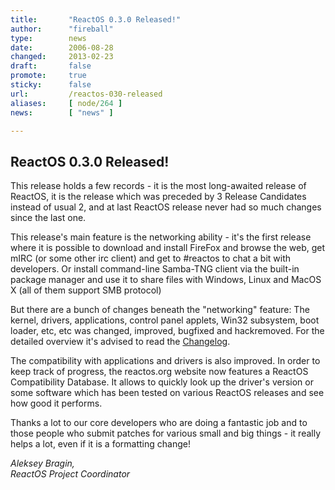 ```yaml
---
title:       "ReactOS 0.3.0 Released!"
author:      "fireball"
type:        news
date:        2006-08-28
changed:     2013-02-23
draft:       false
promote:     true
sticky:      false
url:         /reactos-030-released
aliases:     [ node/264 ]
news:        [ "news" ]

---
```


<h2>ReactOS 0.3.0 Released!</h2>
<p>This release holds a few records - it is the most long-awaited release of ReactOS, it is the release which was preceded by 3 Release Candidates instead of usual 2, and at last ReactOS release never had so much changes since the last one.</p>
<p>This release's main feature is the networking ability - it's the first release where it is possible to download and install FireFox and browse the web, get mIRC (or some other irc client) and get to #reactos to chat a bit with developers. Or install command-line Samba-TNG client via the built-in package manager and use it to share files with Windows, Linux and MacOS X (all of them support SMB protocol)</p>
<p>But there are a bunch of changes beneath the &quot;networking&quot; feature: The kernel, drivers, applications, control panel applets, Win32 subsystem, boot loader, etc, etc was changed, improved, bugfixed and hackremoved. For the detailed overview it's advised to read the <a href="http://www.reactos.org/wiki/index.php/ChangeLog-0.3.0">Changelog</a>.</p>
<p>The compatibility with applications and drivers is also improved. In order to keep track of progress, the reactos.org website now features a ReactOS Compatibility Database. It allows to quickly look up the driver's version or some software which has been tested on various ReactOS releases and see how good it performs.</p>
<p>Thanks a lot&nbsp;to our core developers who&nbsp;are doing&nbsp;a&nbsp;fantastic job and to those people who submit patches for various small and big things - it really helps a lot, even if it is a formatting change!</p>
<p><em>Aleksey Bragin,<br/>
ReactOS Project Coordinator</em></p>
